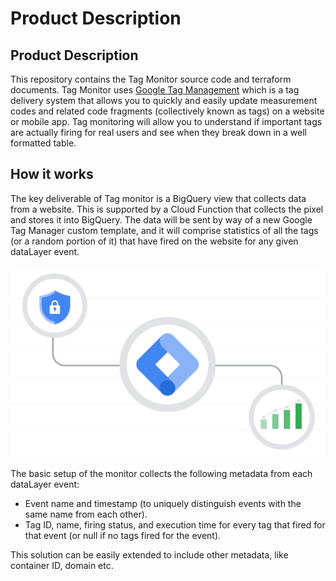 # Product Description

## Product Description
This repository contains the Tag Monitor source code and terraform documents. Tag Monitor uses [Google Tag Management](https://tagmanager.google.com/#/home) which is a tag delivery system that allows you to quickly and easily update measurement codes and related code fragments (collectively known as tags) on a website or mobile app. Tag monitoring will allow you to understand if important tags are actually firing for real users and see when they break down in a well formatted table. 

## How it works
The key deliverable of Tag monitor is a BigQuery view that collects data from a website. This is supported by a Cloud Function that collects the pixel and stores it into BigQuery. The data will be sent by way of a new Google Tag Manager custom template, and it will comprise statistics of all the tags (or a random portion of it) that have fired on the website for any given dataLayer event.

![image](../images/product-desc.png)

The basic setup of the monitor collects the following metadata from each dataLayer event:
- Event name and timestamp (to uniquely distinguish events with the same name from each other).
- Tag ID, name, firing status, and execution time for every tag that fired for that event (or null if no tags fired for the event).

This solution can be easily extended to include other metadata, like container ID, domain etc.